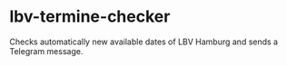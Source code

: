 # lbv-termine-checker
Checks automatically new available dates of LBV Hamburg and sends a Telegram message.
